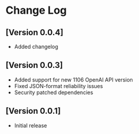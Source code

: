# Change Log

## [Version 0.0.4]

- Added changelog

## [Version 0.0.3]

- Added support for new 1106 OpenAI API version
- Fixed JSON-format reliability issues
- Security patched dependencies

## [Version 0.0.1]

- Initial release
